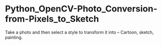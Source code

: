 # Python_OpenCV-Photo_Conversion-from-Pixels_to_Sketch

Take a photo and then select a style to transform it into – Cartoon, sketch, painting.
